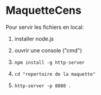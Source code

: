 # MaquetteCens

Pour servir les fichiers en local:

1. installer node.js

2. ouvrir une console ("cmd")

3. `npm install -g http-server`

4. `cd "repertoire de la maquette"`

5. `http-server -p 8080 .`
